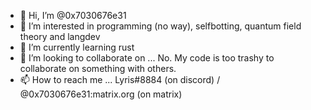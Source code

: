 - 👋 Hi, I’m @0x7030676e31
- 👀 I’m interested in programming (no way), selfbotting, quantum field theory and langdev
- 🌱 I’m currently learning rust
- 💞️ I’m looking to collaborate on ... No. My code is too trashy to collaborate on something with others.
- 📫 How to reach me ... Lyris#8884 (on discord) / @0x7030676e31:matrix.org (on matrix)

<!---
0x7030676e31/0x7030676e31 is a ✨ special ✨ repository because its `README.md` (this file) appears on your GitHub profile.
You can click the Preview link to take a look at your changes.
--->
